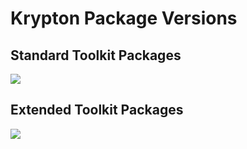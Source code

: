 # Krypton Package Versions

## Standard Toolkit Packages
<a href="https://github.com/Wagnerp/Krypton-Package-Statistics/blob/master/Documents/Modules/Standard/Krypton-Toolkit-Suite-Standard-Modules.md"><img src="https://github.com/Wagnerp/Krypton-Package-Statistics/blob/master/Assets/Standard%20Toolkit%20Stable.png" /></a> 


## Extended Toolkit Packages
<a href="https://github.com/Wagnerp/Krypton-Package-Statistics/blob/master/Documents/Modules/Extended/Krypton%20Toolkit%20Suite%20Extended%20Modules.md"><img src="https://github.com/Wagnerp/Krypton-Package-Statistics/blob/master/Assets/Extended%20Toolkit.png" /></a>
